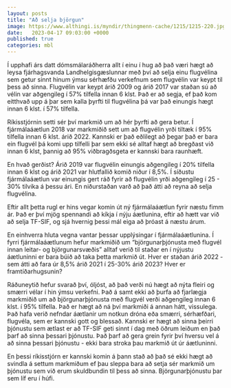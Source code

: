 ```yaml
---
layout: posts
title: "Að selja björgun"
image: https://www.althingi.is/myndir/thingmenn-cache/1215/1215-220.jpg
date:   2023-04-17 09:03:00 +0000
published: true
categories: mbl
---
```

Í upphafi árs datt dómsmálaráðherra allt í einu í hug að það væri hægt að leysa fjárhagsvanda Landhelgisgæslunnar með því að selja einu flugvélina sem getur sinnt hinum ýmsu sérhæfðu verkefnum sem flugvélin var keypt til þess að sinna. Flugvélin var keypt árið 2009 og árið 2017 var staðan sú að vélin var aðgengileg í 57% tilfella innan 6 klst. Það er að segja, ef það kom eitthvað upp á þar sem kalla þyrfti til flugvélina þá var það einungis hægt innan 6 klst. í 57% tilfella.

Ríkisstjórnin setti sér því markmið um að hér þyrfti að gera betur. Í fjármálaáætlun 2018 var markmiðið sett um að flugvélin yrði tiltæk í 95% tilfella innan 6 klst. árið 2022. Kannski er það eðlilegt að þegar það er bara ein flugvél þá komi upp tilfelli þar sem ekki sé alltaf hægt að bregðast við innan 6 klst, þannig að 95% viðbragðsgeta er kannski bara raunhæft.

En hvað gerðist? Árið 2019 var flugvélin einungis aðgengileg í 20% tilfella innan 6 klst og árið 2021 var hlutfallið komið niður í 8,5%. Í síðustu fjármálaáætlun var einungis gert ráð fyrir að flugvélin yrði aðgengileg í 25 - 30% tilvika á þessu ári. En niðurstaðan varð að það átti að reyna að selja flugvélina.

Eftir allt þetta rugl er hins vegar komin út ný fjármálaáætlun fyrir næstu fimm ár. Það er því mjög spennandi að kíkja í nýju áætlunina, eftir að hætt var við að selja TF-SIF, og sjá hvernig þessi mál eiga að þróast á næstu árum.  

En einhverra hluta vegna vantar þessar upplýsingar í fjármálaáætlunina. Í fyrri fjármálaáætlunum hefur markmiðið um “björgunarþjónusta með flugvél innan leitar- og björgunarsvæðis” alltaf verið til staðar en í nýjustu áætluninni er bara búið að taka þetta markmið út. Hver er staðan árið 2022 - sem átti að fara úr 8,5% árið 2021 í 25-30% árið 2023? Hver er framtíðarhugsunin? 

Ráðuneytið hefur svarað því, óljóst, að það verði nú hægt að nýta fleiri og smærri vélar í hin ýmsu verkefni. Það á samt ekki að þurfa að fjarlægja markmiðið um að björgunarþjónusta með flugvél verði aðgengileg innan 6 klst. í 95% tilfella. Það er hægt að ná því markmiði á annan hátt, vissulega. Það hafa verið nefndar áætlanir um notkun dróna eða smærri, sérhæfðari, flugvéla, sem er kannski gott og blessað. Kannski er hægt að sinna þeirri þjónustu sem ætlast er að TF-SIF geti sinnt í dag með öðrum leiðum en það þarf að sinna þessari þjónustu. Það þarf að gera grein fyrir því hversu vel á að sinna þessari þjónustu - ekki bara stroka þau markmið út úr áætluninni. 

En þessi ríkisstjórn er kannski komin á þann stað að það sé ekki hægt að svindla á settum markmiðum ef þau sleppa bara að setja sér markmið um þjónustu sem við erum skuldbundin til þess að sinna. Björgunarþjónustu þar sem líf eru í húfi.
